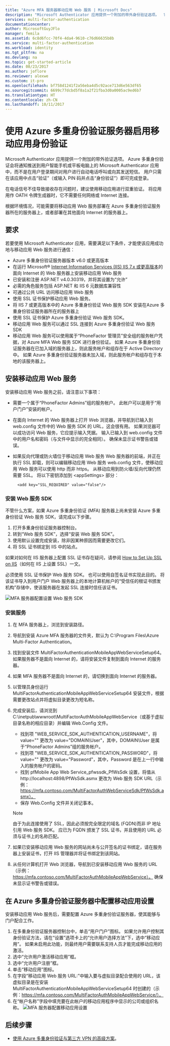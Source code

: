 ```yaml
---
title: "Azure MFA 服务器移动应用 Web 服务 | Microsoft Docs"
description: "Microsoft Authenticator 应用提供一个附加的带外身份验证选项。  它可以让 MFA 服务器对用户使用推送通知。"
services: multi-factor-authentication
documentationcenter: 
author: MicrosoftGuyJFlo
manager: femila
ms.assetid: 6c8d6fcc-70f4-4da4-9610-c76d66635b8b
ms.service: multi-factor-authentication
ms.workload: identity
ms.tgt_pltfrm: na
ms.devlang: na
ms.topic: get-started-article
ms.date: 08/23/2017
ms.author: joflore
ms.reviewer: alexwe
ms.custom: it-pro
ms.openlocfilehash: bf758d1241f2a56eba4d5c92ace713d6e563df65
ms.sourcegitcommit: 6699c77dcbd5f8a1a2f21fba3d0a0005ac9ed6b7
ms.translationtype: HT
ms.contentlocale: zh-CN
ms.lasthandoff: 10/11/2017
---
```

# <a name="enable-mobile-app-authentication-with-azure-multi-factor-authentication-server"></a>使用 Azure 多重身份验证服务器启用移动应用身份验证

Microsoft Authenticator 应用提供一个附加的带外验证选项。 Azure 多重身份验证会将通知推送到用户智能手机或平板电脑上的 Microsoft Authenticator 应用中，而不是在用户登录期间对用户进行自动电话呼叫或向其发送短信。 用户只需在该应用中点击“验证”（或输入 PIN 码并点击“身份验证”）即可完成登录。

在电话信号不佳导致接收存在问题时，建议使用移动应用进行双重验证。 将应用用作 OATH 令牌生成器时，它不需要任何网络或 Internet 连接。

根据环境情况，可能需要将移动应用 Web 服务部署在 Azure 多重身份验证服务器所在的服务器上，或者部署在其他面向 Internet 的服务器上。

## <a name="requirements"></a>要求

若要使用 Microsoft Authenticator 应用，需要满足以下条件，才能使该应用成功地与移动应用 Web 服务进行通信：

* Azure 多重身份验证服务器版本 v6.0 或更高版本
* 在运行 Microsoft® [Internet Information Services (IIS) IIS 7.x 或更高版本](http://www.iis.net/)的面向 Internet 的 Web 服务器上安装移动应用 Web 服务
* 已安装和注册 ASP.NET v4.0.30319，并将其设置为“允许”
* 必需的角色服务包括 ASP.NET 和 IIS 6 元数据库兼容性
* 可通过公共 URL 访问移动应用 Web 服务
* 使用 SSL 证书保护移动应用 Web 服务。
* 将 IIS 7 或更高版本中的 Azure 多重身份验证 Web 服务 SDK 安装在Azure 多重身份验证服务器所在的服务器上
* 使用 SSL 证书保护 Azure 多重身份验证 Web 服务 SDK。
* 移动应用 Web 服务可以通过 SSL 连接到 Azure 多重身份验证 Web 服务 SDK
* 移动应用 Web 服务可以使用属于“PhoneFactor 管理员”安全组的服务帐户凭据，对 Azure MFA Web 服务 SDK 进行身份验证。 如果 Azure 多重身份验证服务器在已加入域的服务器上，则此服务帐户和组存在于 Active Directory 中。 如果 Azure 多重身份验证服务器未加入域，则此服务帐户和组存在于本地的该服务器上。

## <a name="install-the-mobile-app-web-service"></a>安装移动应用 Web 服务

安装移动应用 Web 服务之前，请注意以下事项：

* 需要一个属于“PhoneFactor Admins”组的服务帐户。 此帐户可以是用于“用户门户”安装的帐户。
* 在面向 Internet 的 Web 服务器上打开 Ｗeb 浏览器，并导航到已输入到 web.config 文件中的 Web 服务 SDK 的 URL，这会很有用。 如果浏览器可以成功访问 Web 服务，它应提示输入凭据。 输入已输入到 web.config 文件中的用户名和密码（与文件中显示的完全相同）。 确保未显示证书警告或错误。
* 如果反向代理或防火墙位于移动应用 Web 服务 Web 服务器的前端，并正在执行 SSL 卸载，则可以编辑移动应用 Web 服务 web.config 文件，使移动应用 Web 服务可以使用 http 而非 https。 从移动应用到防火墙/反向代理仍然需要 SSL。 将以下密钥添加到 \<appSettings\> 部分：

        <add key="SSL_REQUIRED" value="false"/>

### <a name="install-the-web-service-sdk"></a>安装 Web 服务 SDK

不管什么方案，如果 Azure 多重身份验证 (MFA) 服务器上尚未安装 Azure 多重身份验证 Web 服务 SDK，请完成以下步骤。

1. 打开多重身份验证服务器控制台。
2. 转到“Web 服务 SDK”，选择“安装 Web 服务 SDK”。
3. 使用默认设置完成安装，除非因某种原因而需要更改它们。
4. 将 SSL 证书绑定到 IIS 中的站点。

如果对如何在 IIS 服务器上配置 SSL 证书存在疑问，请参阅 [How to Set Up SSL on IIS](https://docs.microsoft.com/en-us/iis/manage/configuring-security/how-to-set-up-ssl-on-iis)（如何在 IIS 上设置 SSL）一文。

必须使用 SSL 证书保护 Web 服务 SDK。 也可以使用自签名证书实现此目的。 将该证书导入到用户门户 Web 服务器上的本地计算机帐户的“受信任的根证书颁发机构”存储中，使该服务器在发起 SSL 连接时信任该证书。

![MFA 服务器配置设置 Web 服务 SDK](./media/multi-factor-authentication-get-started-server-webservice/sdk.png)

### <a name="install-the-service"></a>安装服务

1. 在 MFA 服务器上，浏览到安装路径。
2. 导航到安装 Azure MFA 服务器的文件夹，默认为 C:\Program Files\Azure Multi-Factor Authentication。
3. 找到安装文件 MultiFactorAuthenticationMobileAppWebServiceSetup64。 如果服务器不是面向 Internet 的，请将安装文件复制到面向 Internet 的服务器。
4. 如果 MFA 服务器不是面向 Internet 的，请切换到面向 Internet 的服务器。
5. 以管理员身份运行 MultiFactorAuthenticationMobileAppWebServiceSetup64 安装文件，根据需要更改站点并将虚拟目录更改为短名称。
6. 完成安装后，请浏览到 C:\inetpub\wwwroot\MultiFactorAuthMobileAppWebService（或基于虚拟目录名称的相应目录）并编辑 Web.Config 文件。

   * 找到项 "WEB_SERVICE_SDK_AUTHENTICATION_USERNAME"，将 value="" 更改为 value="DOMAIN\User"，其中，DOMAIN\User 是属于“PhoneFactor Admins”组的服务帐户。
   * 找到项 "WEB_SERVICE_SDK_AUTHENTICATION_PASSWORD"，将 value="" 更改为 value="Password"，其中，Password 是在上一行中输入的服务帐户的密码。
   * 找到 pfMobile App Web Service_pfwssdk_PfWsSdk 设置，将值从 http://localhost:4898/PfWsSdk.asmx 更改为 Web 服务 SDK URL（示例：https://mfa.contoso.com/MultiFactorAuthWebServiceSdk/PfWsSdk.asmx）。
   * 保存 Web.Config 文件并关闭记事本。

   > [!NOTE]
   > 由于为此连接使用了 SSL，因此必须按完全限定的域名 (FQDN)而非 IP 地址引用 Web 服务 SDK。 应已为 FQDN 颁发了 SSL 证书，并且使用的 URL 必须与证书上的名称匹配。

7. 如果已安装移动应用 Web 服务的网站尚未与公开签名的证书绑定，请在服务器上安装证书，打开 IIS 管理器并将证书绑定到该网站。
8. 从任何计算机打开 Web 浏览器，导航到已安装移动应用 Web 服务的 URL（示例：https://mfa.contoso.com/MultiFactorAuthMobileAppWebService）。 确保未显示证书警告或错误。

## <a name="configure-the-mobile-app-settings-in-the-azure-multi-factor-authentication-server"></a>在 Azure 多重身份验证服务器中配置移动应用设置

安装移动应用 Web 服务后，需要配置 Azure 多重身份验证服务器，使其能够与门户配合工作。

1. 在多重身份验证服务器控制台中，单击“用户门户”图标。 如果允许用户控制其身份验证方法，请在“设置”选项卡上的“允许用户选择方法”下，选中“移动应用”。 如果未启用此功能，则最终用户需要联系支持人员才能完成移动应用的激活。
2. 选中“允许用户激活移动应用”框。
3. 选中“允许用户注册”框。
4. 单击“移动应用”图标。
5. 在字段“移动应用 Web 服务 URL:”中输入要与虚拟目录配合使用的 URL，该虚拟目录是在安装 MultiFactorAuthenticationMobileAppWebServiceSetup64 时创建的（示例：https://mfa.contoso.com/MultiFactorAuthMobileAppWebService/）。
6. 在“帐户名称”字段中填充要在此帐户的移动应用程序中显示的公司或组织名称。
   ![MFA 服务器配置移动应用设置](./media/multi-factor-authentication-get-started-server-webservice/mobile.png)

## <a name="next-steps"></a>后续步骤

- [使用 Azure 多重身份验证与第三方 VPN 的高级方案](multi-factor-authentication-advanced-vpn-configurations.md)。